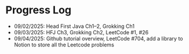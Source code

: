 # Progress Log
- 09/02/2025: Head First Java Ch1–2, Grokking Ch1
- 09/03/2025: HFJ Ch3, Grokking Ch2, LeetCode #1, #26
- 09/04/2025: Github tutorial overview, LeetCode #704, add a library to Notion to store all the Leetcode problems

